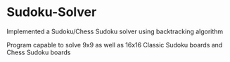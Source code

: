 # Sudoku-Solver
Implemented a Sudoku/Chess Sudoku solver using backtracking algorithm

Program capable to solve 9x9 as well as 16x16 Classic Sudoku boards and Chess Sudoku boards

